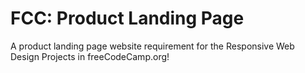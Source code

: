 # FCC: Product Landing Page
A product landing page website requirement for the Responsive Web Design Projects in freeCodeCamp.org!
